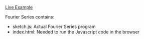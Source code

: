 [Live Example](https://BambooFlower.github.io/Math-Scripts/#fourier)

Fourier Series contains:
- sketch.js: Actual Fourier Series program
- index.html: Needed to run the Javascript code in the browser
